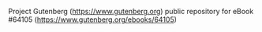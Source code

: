 Project Gutenberg (https://www.gutenberg.org) public repository for
eBook #64105 (https://www.gutenberg.org/ebooks/64105)
